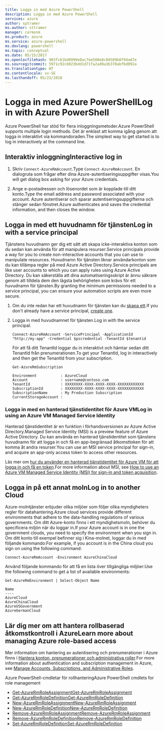 ```yaml
---
title: Logga in med Azure PowerShell
description: Logga in med Azure PowerShell
services: azure
author: sptramer
ms.author: sttramer
manager: carmonm
ms.product: azure
ms.service: azure-powershell
ms.devlang: powershell
ms.topic: conceptual
ms.date: 05/15/2017
ms.openlocfilehash: 983fc61bd0999e0ac7ee508e8c08509b8f9dad7e
ms.sourcegitcommit: 5971c92cb023bdd1d71fa2ad0a3b378abfbd092a
ms.translationtype: HT
ms.contentlocale: sv-SE
ms.lasthandoff: 05/23/2018
---
```

# <a name="log-in-with-azure-powershell"></a><span data-ttu-id="cc264-103">Logga in med Azure PowerShell</span><span class="sxs-lookup"><span data-stu-id="cc264-103">Log in with Azure PowerShell</span></span>

<span data-ttu-id="cc264-104">Azure PowerShell har stöd för flera inloggningsmetoder.</span><span class="sxs-lookup"><span data-stu-id="cc264-104">Azure PowerShell supports multiple login methods.</span></span> <span data-ttu-id="cc264-105">Det är enklast att komma igång genom att logga in interaktivt via kommandoraden.</span><span class="sxs-lookup"><span data-stu-id="cc264-105">The simplest way to get started is to log in interactively at the command line.</span></span>

## <a name="interactive-log-in"></a><span data-ttu-id="cc264-106">Interaktiv inloggning</span><span class="sxs-lookup"><span data-stu-id="cc264-106">Interactive log in</span></span>

1. <span data-ttu-id="cc264-107">Skriv `Connect-AzureRmAccount`.</span><span class="sxs-lookup"><span data-stu-id="cc264-107">Type `Connect-AzureRmAccount`.</span></span> <span data-ttu-id="cc264-108">En dialogruta som frågar efter dina Azure-autentiseringsuppgifter visas.</span><span class="sxs-lookup"><span data-stu-id="cc264-108">You will get dialog box asking for your Azure credentials.</span></span>

2. <span data-ttu-id="cc264-109">Ange e-postadressen och lösenordet som är kopplade till ditt konto.</span><span class="sxs-lookup"><span data-stu-id="cc264-109">Type the email address and password associated with your account.</span></span> <span data-ttu-id="cc264-110">Azure autentiserar och sparar autentiseringsuppgifterna och stänger sedan fönstret.</span><span class="sxs-lookup"><span data-stu-id="cc264-110">Azure authenticates and saves the credential information, and then closes the window.</span></span>

## <a name="log-in-with-a-service-principal"></a><span data-ttu-id="cc264-111">Logga in med ett huvudnamn för tjänsten</span><span class="sxs-lookup"><span data-stu-id="cc264-111">Log in with a service principal</span></span>

<span data-ttu-id="cc264-112">Tjänstens huvudnamn ger dig ett sätt att skapa icke-interaktiva konton som du sedan kan använda för att manipulera resurser.</span><span class="sxs-lookup"><span data-stu-id="cc264-112">Service principals provide a way for you to create non-interactive accounts that you can use to manipulate resources.</span></span> <span data-ttu-id="cc264-113">Huvudnamn för tjänsten liknar användarkonton som du kan tillämpa regler på med Azure Active Directory.</span><span class="sxs-lookup"><span data-stu-id="cc264-113">Service principals are like user accounts to which you can apply rules using Azure Active Directory.</span></span> <span data-ttu-id="cc264-114">Du kan säkerställa att dina automatiseringsskript är ännu säkrare genom att tilldela dem den lägsta behörigheten som krävs för ett huvudnamn för tjänsten.</span><span class="sxs-lookup"><span data-stu-id="cc264-114">By granting the minimum permissions needed to a service principal, you can ensure your automation scripts are even more secure.</span></span>

1. <span data-ttu-id="cc264-115">Om du inte redan har ett huvudnamn för tjänsten kan du [skapa ett](create-azure-service-principal-azureps.md).</span><span class="sxs-lookup"><span data-stu-id="cc264-115">If you don't already have a service principal, [create one](create-azure-service-principal-azureps.md).</span></span>

2. <span data-ttu-id="cc264-116">Logga in med huvudnamnet för tjänsten.</span><span class="sxs-lookup"><span data-stu-id="cc264-116">Log in with the service principal.</span></span>

    ```azurepowershell-interactive
    Connect-AzureRmAccount -ServicePrincipal -ApplicationId  "http://my-app" -Credential $pscredential -TenantId $tenantid
    ```

    <span data-ttu-id="cc264-117">För att få ditt TenantId loggar du in interaktivt och hämtar sedan ditt TenantId från prenumerationen.</span><span class="sxs-lookup"><span data-stu-id="cc264-117">To get your TenantId, log in interactively and then get the TenantId from your subscription.</span></span>

    ```azurepowershell-interactive
    Get-AzureRmSubscription
    ```

    ```output
    Environment           : AzureCloud
    Account               : username@contoso.com
    TenantId              : XXXXXXXX-XXXX-XXXX-XXXX-XXXXXXXXXXXX
    SubscriptionId        : XXXXXXXX-XXXX-XXXX-XXXX-XXXXXXXXXXXX
    SubscriptionName      : My Production Subscription
    CurrentStorageAccount :
    ```

### <a name="log-in-using-an-azure-vm-managed-service-identity"></a><span data-ttu-id="cc264-118">Logga in med en hanterad tjänstidentitet för Azure VM</span><span class="sxs-lookup"><span data-stu-id="cc264-118">Log in using an Azure VM Managed Service Identity</span></span>

<span data-ttu-id="cc264-119">Hanterad tjänstidentitet är en funktion i förhandsversionen av Azure Active Directory.</span><span class="sxs-lookup"><span data-stu-id="cc264-119">Managed Service Identity (MSI) is a preview feature of Azure Active Directory.</span></span> <span data-ttu-id="cc264-120">Du kan använda en hanterad tjänstidentitet som tjänstens huvudnamn för att logga in och få en app-begränsad åtkomsttoken för att komma åt andra resurser.</span><span class="sxs-lookup"><span data-stu-id="cc264-120">You can use an MSI service principal for sign-in, and acquire an app-only access token to access other resources.</span></span>

<span data-ttu-id="cc264-121">Läs mer om [hur du använder en hanterad tjänstidentitet för Azure VM för att logga in och få en token](/azure/active-directory/msi-how-to-get-access-token-using-msi).</span><span class="sxs-lookup"><span data-stu-id="cc264-121">For more information about MSI, see [How to use an Azure VM Managed Service Identity (MSI) for sign-in and token acquisition](/azure/active-directory/msi-how-to-get-access-token-using-msi).</span></span>

## <a name="log-in-to-another-cloud"></a><span data-ttu-id="cc264-122">Logga in på ett annat moln</span><span class="sxs-lookup"><span data-stu-id="cc264-122">Log in to another Cloud</span></span>

<span data-ttu-id="cc264-123">Azure-molntjänster erbjuder olika miljöer som följer olika myndigheters regler för datahantering.</span><span class="sxs-lookup"><span data-stu-id="cc264-123">Azure cloud services provide different environments that adhere to the data-handling regulations of various governments.</span></span> <span data-ttu-id="cc264-124">Om ditt Azure-konto finns i ett myndighetsmoln, behöver du specificera miljön när du loggar in.</span><span class="sxs-lookup"><span data-stu-id="cc264-124">If your Azure account is in one the government clouds, you need to specify the environment when you sign in.</span></span> <span data-ttu-id="cc264-125">Om ditt konto till exempel befinner sig i Kina-molnet, loggar du in med följande kommando:</span><span class="sxs-lookup"><span data-stu-id="cc264-125">For example, if you account is in the China cloud you sign on using the following command:</span></span>

```azurepowershell-interactive
Connect-AzureRmAccount -Environment AzureChinaCloud
```

<span data-ttu-id="cc264-126">Använd följande kommando för att få en lista över tillgängliga miljöer:</span><span class="sxs-lookup"><span data-stu-id="cc264-126">Use the following command to get a list of available environments:</span></span>

```azurepowershell-interactive
Get-AzureRmEnvironment | Select-Object Name
```

```output
Name
----
AzureCloud
AzureChinaCloud
AzureUSGovernment
AzureGermanCloud
```

## <a name="learn-more-about-managing-azure-role-based-access"></a><span data-ttu-id="cc264-127">Lär dig mer om att hantera rollbaserad åtkomstkontroll i Azure</span><span class="sxs-lookup"><span data-stu-id="cc264-127">Learn more about managing Azure role-based access</span></span>

<span data-ttu-id="cc264-128">Mer information om hantering av autentisering och prenumerationer i Azure finns i [Hantera konton, prenumerationer och administrativa roller](/azure/active-directory/role-based-access-control-configure).</span><span class="sxs-lookup"><span data-stu-id="cc264-128">For more information about authentication and subscription management in Azure, see [Manage Accounts, Subscriptions, and Administrative Roles](/azure/active-directory/role-based-access-control-configure).</span></span>

<span data-ttu-id="cc264-129">Azure PowerShell-cmdletar för rollhantering</span><span class="sxs-lookup"><span data-stu-id="cc264-129">Azure PowerShell cmdlets for role management</span></span>

* [<span data-ttu-id="cc264-130">Get-AzureRmRoleAssignment</span><span class="sxs-lookup"><span data-stu-id="cc264-130">Get-AzureRmRoleAssignment</span></span>](/powershell/module/AzureRM.Resources/Get-AzureRmRoleAssignment)
* [<span data-ttu-id="cc264-131">Get-AzureRmRoleDefinition</span><span class="sxs-lookup"><span data-stu-id="cc264-131">Get-AzureRmRoleDefinition</span></span>](/powershell/module/AzureRM.Resources/Get-AzureRmRoleDefinition)
* [<span data-ttu-id="cc264-132">New-AzureRmRoleAssignment</span><span class="sxs-lookup"><span data-stu-id="cc264-132">New-AzureRmRoleAssignment</span></span>](/powershell/module/AzureRM.Resources/New-AzureRmRoleAssignment)
* [<span data-ttu-id="cc264-133">New-AzureRmRoleDefinition</span><span class="sxs-lookup"><span data-stu-id="cc264-133">New-AzureRmRoleDefinition</span></span>](/powershell/module/AzureRM.Resources/New-AzureRmRoleDefinition)
* [<span data-ttu-id="cc264-134">Remove-AzureRmRoleAssignment</span><span class="sxs-lookup"><span data-stu-id="cc264-134">Remove-AzureRmRoleAssignment</span></span>](/powershell/module/AzureRM.Resources/Remove-AzureRmRoleAssignment)
* [<span data-ttu-id="cc264-135">Remove-AzureRmRoleDefinition</span><span class="sxs-lookup"><span data-stu-id="cc264-135">Remove-AzureRmRoleDefinition</span></span>](/powershell/module/AzureRM.Resources/Remove-AzureRmRoleDefinition)
* [<span data-ttu-id="cc264-136">Set-AzureRmRoleDefinition</span><span class="sxs-lookup"><span data-stu-id="cc264-136">Set-AzureRmRoleDefinition</span></span>](/powershell/moduel/AzureRM.Resources/Set-AzureRmRoleDefinition)

